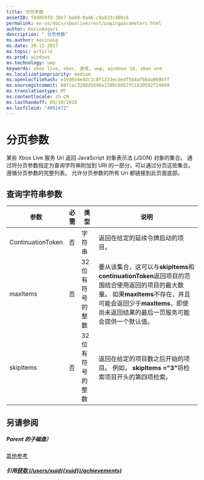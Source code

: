 ```yaml
---
title: 分页参数
assetID: f8d059fd-30e7-be60-0a46-c9a833c400c6
permalink: en-us/docs/xboxlive/rest/pagingparameters.html
author: KevinAsgari
description: " 分页参数"
ms.author: kevinasg
ms.date: 20-12-2017
ms.topic: article
ms.prod: windows
ms.technology: uwp
keywords: xbox live, xbox, 游戏, uwp, windows 10, xbox one
ms.localizationpriority: medium
ms.openlocfilehash: e1ed654e4dc1c0f1233ecdedf5d4af66da868bff
ms.sourcegitcommit: 68fcac3288d5698a13dbcbd57f51b30592f24860
ms.translationtype: MT
ms.contentlocale: zh-CN
ms.lasthandoff: 09/19/2018
ms.locfileid: "4051472"
---
```

# <a name="paging-parameters"></a>分页参数
 
某些 Xbox Live 服务 Uri 返回 JavaScript 对象表示法 (JSON) 对象的集合。 通过将分页参数指定为查询字符串附加到 URI 的一部分，可以通过分页这些集合。 遵循分页参数的完整列表。 允许分页参数的所有 Uri 都链接到此页面底部。
 
<a id="ID4E2"></a>

 
## <a name="query-string-parameters"></a>查询字符串参数 
 
| 参数| 必需| 类型| 说明| 
| --- | --- | --- | --- | 
| ContinuationToken| 否| 字符串| 返回在给定的延续令牌启动的项目。 | 
| maxItems| 否| 32 位有符号的整数| 要从该集合，这可以与<b>skipItems</b>和<b>continuationToken</b>返回项目的范围结合使用返回的项目的最大数量。 如果<b>maxItems</b>不存在，并且可能会返回少于<b>maxItems</b>，即使尚未返回结果的最后一页服务可能会提供一个默认值。 | 
| skipItems| 否| 32 位有符号的整数| 返回在给定的项目数之后开始的项目。 例如， <b>skipItems ="3"</b>将检索项目开头的第四项检索。 | 
  
<a id="ID4EDD"></a>

 
## <a name="see-also"></a>另请参阅
 
<a id="ID4EFD"></a>

 
##### <a name="parent"></a>Parent 的子磁盘）  

[其他参考](atoc-xboxlivews-reference-additional.md)

  
<a id="ID4ERD"></a>

 
##### <a name="reference--get-usersxuidxuidachievementsuriachievementsuri-achievementsusersxuidachievementsgetv2md"></a>引用[获取 (/users/xuid({xuid})/achievements)](../uri/achievements/uri-achievementsusersxuidachievementsgetv2.md)

   